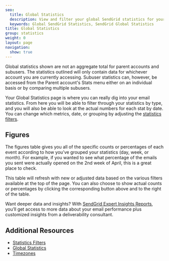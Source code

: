 ```yaml
---
seo:
  title: Global Statistics
  description: View and filter your global SendGrid statistics for your entire account.
  keywords: Global SendGrid Statistics, SendGrid Global Statistics
title: Global Statistics
group: statistics
weight: 0
layout: page
navigation:
  show: true
---
```


<call-out>

Global statistics shown are not an aggregate total for parent accounts and subusers. The statistics outlined will only contain data for whichever account you are currently accessing. Subuser statistics can, however, be accessed from the Parent account's Stats menu either on an individual basis or by comparing multiple subusers.

</call-out>

Your Global Statistics page is where you can really dig into your email statistics. From here you will be able to filter through your statistics by type, and you will also be able to look at the actual numbers for each stat by date. You can change which metrics, date, or grouping by adjusting the [statistics filters]({{root_url}}/ui/analytics-and-reporting/stats-overview/#statistics-filters).

## Figures

The figures table gives you all of the specific counts or percentages of each event according to how you’ve grouped your statistics (day, week, or month). For example, if you wanted to see what percentage of the emails you sent were actually opened on the 2nd week of April, this is a great place to check.

This table will refresh with new or adjusted data based on the various filters available at the top of the page. You can also choose to show actual counts or percentages by clicking the corresponding button above and to the right of the table.

<call-out>

Want deeper data and insights? With [SendGrid Expert Insights Reports]({{root_url}}/ui/analytics-and-reporting/subscribing-to-expert-insights), you’ll get access to more data about your email performance plus customized insights from a deliverability consultant.

</call-out>

## Additional Resources

- [Statistics Filters]({{root_url}}/ui/analytics-and-reporting/stats-overview/#statistics-filters)
- [Global Statistics](https://sendgrid.api-docs.io/v3.0/stats/retrieve-global-email-statistics)
- [Timezones]({{root_url}}/glossary/timezone/)
